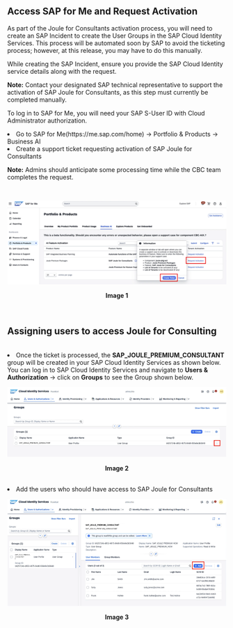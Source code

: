 ## Access SAP for Me and Request Activation
 
As part of the Joule for Consultants activation process, you will need to create an SAP Incident to create the User Groups in the SAP Cloud Identity Services. This process will be automated soon by SAP to avoid the ticketing process; however, at this release, you may have to do this manually.
 
While creating the SAP Incident, ensure you provide the SAP Cloud Identity service details along with the request.

**Note:**
Contact your designated SAP technical representative to support the activation of SAP Joule for Consultants, as this step must currently be completed manually.
 
To log in to SAP for Me, you will need your SAP S-User ID with Cloud Administrator authorization.
 
<li>Go to SAP for Me(https://me.sap.com/home) → Portfolio & Products → Business AI 
<li>Create a support ticket requesting activation of SAP Joule for Consultants  
 
**Note:**
Admins should anticipate some processing time while the CBC team completes the request.

<br>
<p align="center"> 
<img src="images/3.5.1.png"> 
</p>
<p align="center"> <b>Image 1</b> </p>
<br>
 
## Assigning users to access Joule for Consulting
<br>
<li>Once the ticket is processed, the <b>SAP_JOULE_PREMIUM_CONSULTANT</b> group will be created in your SAP Cloud Identity Services as shown below. You can log in to SAP Cloud Identity Services and navigate to <b>Users & Authorization</b> -> click on <b>Groups</b> to see the Group shown below. 
<br>
<p align="center"> 
<img src="images/3.6.2.png"> 
</p>
<p align="center"> <b>Image 2</b> </p>
<br>
<li>Add the users who should have access to SAP Joule for Consultants 
<br>
<p align="center"> 
<img src="images/3.6.3.png"> 
</p>
<p align="center"> <b>Image 3</b> </p>
<br>
